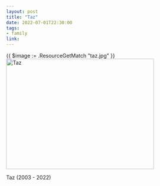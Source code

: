 ```yaml
---
layout: post
title: "Taz"
date: 2022-07-01T22:30:00
tags:
- family
link:
---
```

{{ $image := .ResourceGetMatch "taz.jpg" }}
<img src="{{ $image.RelPermalink }}" alt="Taz" width="400" height="300" >

Taz (2003 - 2022)

